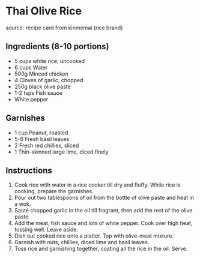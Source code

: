 # Thai Olive Rice

source: recipe card from kinmemai (rice brand)

## Ingredients (8-10 portions)

* 5 cups white rice, uncooked
* 6 cups Water
* 500g Minced chicken
* 4 Cloves of garlic, chopped
* 250g black olive paste
* 1-2 tsps Fish sauce
* White pepper

## Garnishes

* 1 cup Peanut, roasted
* 5-6 Fresh basil leaves
* 2 Fresh red chillies, sliced
* 1 Thin-skinned large lime, diced finely

## Instructions

1. Cook rice with water in a rice cooker till dry and fluffy. While rice is cooking, prepare the garnishes.
2. Pour out two tablespoons of oil from the bottle of olive paste and heat in a wok.
3. Sauté chopped garlic in the oil till fragrant, then add the rest of the olive paste.
4. Add the meat, fish sauce and lots of white pepper. Cook over high heat, tossing well. Leave aside.
5. Dish out cooked rice onto a platter. Top with olive-meat mixture.
6. Garnish with nuts, chillies, diced lime and basil leaves.
7. Toss rice and garnishing together, coating all the rice in the oil. Serve.
